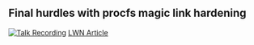 ## Final hurdles with procfs magic link hardening ##

[![Talk Recording](https://img.youtube.com/vi/NjPjEcQzCMY/0.jpg)](https://www.youtube.com/watch?v=NjPjEcQzCMY)
[LWN Article](https://lwn.net/Articles/934460/)

